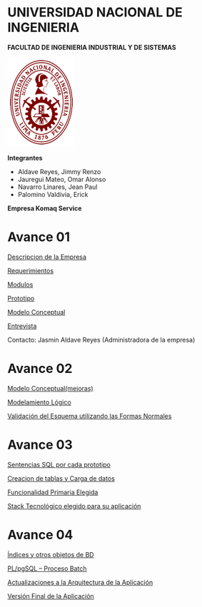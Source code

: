 # UNIVERSIDAD NACIONAL DE INGENIERIA
**FACULTAD DE INGENIERIA INDUSTRIAL Y DE SISTEMAS**

<img src="https://github.com/RenzoAr10/DBD-KomaqService/blob/main/Documentacion%20de%20Soporte/logoUni.png" alt="Texto alternativo" width="150" height="200">

**Integrantes**

- Aldave Reyes, Jimmy Renzo
- Jauregui Mateo, Omar Alonso
- Navarro Linares, Jean Paul
- Palomino Valdivia, Erick

**Empresa Komaq Service**

# Avance 01

[Descripcion de la Empresa](./Informe/01DescripcionEmpresa.md)

[Requerimientos](./Informe/02Requerimientos.md)

[Modulos](./Informe/03Modulos.md)

[Prototipo](./Informe/04Prototipo.md)

[Modelo Conceptual](./Informe/05ModeloConceptual.md)

[Entrevista](https://youtu.be/EyXzugSsWqU)

Contacto: Jasmin Aldave Reyes (Administradora de la empresa)

# Avance  02

[Modelo Conceptual(mejoras)](./Informe/05ModeloConceptual.md)

[Modelamiento Lógico](./Informe/06ModeloRelacional.md)

[Validación del Esquema utilizando las Formas Normales](./Informe/07FormasNormales.md)

# Avance  03

[Sentencias SQL por cada prototipo](Informe/QueryPrototipos/QuerysPrincipales.md)

[Creacion de tablas y Carga de datos](Informe/CreacionDeTablas000.md)

[Funcionalidad Primaria Elegida](Informe/QueryPrototipos/FuncionalidadPrimariaPorCadaModulo.md)

[Stack Tecnológico elegido para su aplicación](https://github.com/RenzoAr10/DBD-KomaqService/blob/main/Documentacion%20de%20Soporte/ArquitecturaSoftware.png)

# Avance  04

[Índices y otros objetos de BD ](Informe/09Indices.md)

[PL/pgSQL – Proceso Batch ](Informe/10plpgSQL.md)

[Actualizaciones a la Arquitectura de la Aplicación ](Informe/11ActualizacionDelSistema.md)

[Versión Final de la Aplicación ](Informe/Demo.md)

